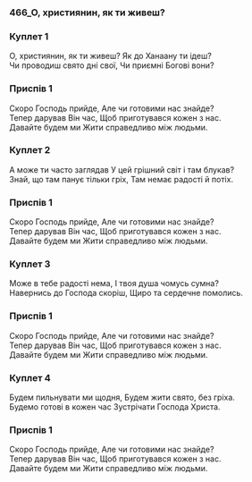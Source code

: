 ### 466_О, християнин, як ти живеш?
### Куплет 1
О, християнин, як ти живеш? Як до Ханаану ти ідеш? <br/>Чи проводиш свято дні свої, Чи приємні Богові вони?
### Приспів 1
Скоро Господь прийде, Але чи готовими нас знайде?<br/>Тепер дарував Він час, Щоб приготувався кожен з нас.<br/>Давайте будем ми Жити справедливо між людьми.
### Куплет 2
А може ти часто заглядав У цей грішний світ і там блукав? <br/>Знай, що там панує тільки гріх, Там немає радості й потіх.
### Приспів 1
Скоро Господь прийде, Але чи готовими нас знайде?<br/>Тепер дарував Він час, Щоб приготувався кожен з нас.<br/>Давайте будем ми Жити справедливо між людьми.
### Куплет 3
Може в тебе радості нема, І твоя душа чомусь сумна?<br/>Навернись до Господа скоріш, Щиро та сердечне помолись.
### Приспів 1
Скоро Господь прийде, Але чи готовими нас знайде?<br/>Тепер дарував Він час, Щоб приготувався кожен з нас.<br/>Давайте будем ми Жити справедливо між людьми.
### Куплет 4
Будем пильнувати ми щодня, Будем жити свято, без гріха. <br/>Будемо готові в кожен час Зустрічати Господа Христа.
### Приспів 1
Скоро Господь прийде, Але чи готовими нас знайде?<br/>Тепер дарував Він час, Щоб приготувався кожен з нас.<br/>Давайте будем ми Жити справедливо між людьми.
